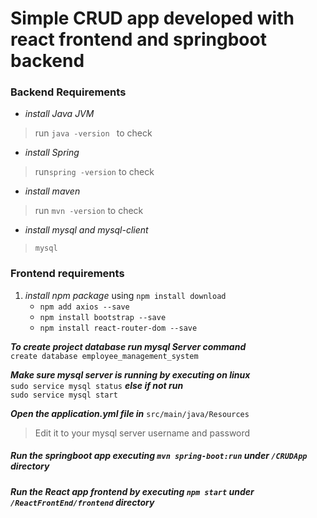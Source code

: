 # Simple CRUD app developed with react frontend and springboot backend

### Backend Requirements
* *install Java JVM*<br/>
 > run ```java -version ``` to check<br/>
* *install Spring*<br/>
 >  run```spring -version``` to check<br/>
* *install maven*<br/>
 > run ```mvn -version``` to check<br/>
* *install mysql and mysql-client*<br/>
> ```mysql```<br/>
 ### Frontend requirements
1. *install npm package* using ```npm install download```<br/>
     - ```npm add axios --save```
     - ```npm install bootstrap --save``` 
     - ```npm install react-router-dom --save```


***To create project database  run mysql Server command*** <br/>
```create database employee_management_system```

***Make sure mysql server is running by executing on linux***<br/> 
 ``` sudo service mysql status ```
***else if not run*** <br/>
```sudo service mysql start ```

***Open the application.yml file in*** `src/main/java/Resources`<br/>
> Edit it to your mysql server username and password

#####  Run the springboot app executing ```mvn spring-boot:run``` under `/CRUDApp` directory
#####  Run the React app frontend by executing ```npm start``` under `/ReactFrontEnd/frontend` directory

